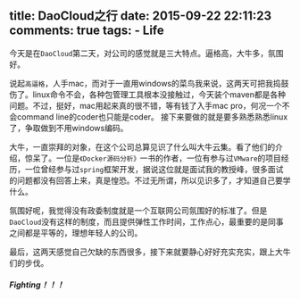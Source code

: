 title: DaoCloud之行
date: 2015-09-22 22:11:23
comments: true
tags: 
		- Life
---
今天是在`DaoCloud`第二天，对公司的感觉就是三大特点。逼格高，大牛多，氛围好。

说起`高逼格`，人手mac，而对于一直用windows的菜鸟我来说，这两天可把我捣鼓伤了。linux命令不会，各种包管理工具根本没接触过，今天装个maven都是各种问题。不过，挺好，mac用起来真的很不错，等有钱了入手mac pro，何况一个不会command line的coder也只能是coder。  接下来要做的就是要多熟悉熟悉linux了，争取做到不用windows编码。<!-- more -->

大牛，一直崇拜的对象，在这个公司总算见识了什么叫大牛云集。看了他们的介绍，惊呆了。一位是`《Docker源码分析》`一书的作者，一位有参与过`VMware`的项目经历，一位曾经参与过`spring`框架开发，据说这位就是面试我的教授峰，很多面试的问题都没有回答上来，真是惶恐。不过无所谓，所以见识多了，才知道自己要学什么。


氛围好呢，我觉得没有政委制度就是一个互联网公司氛围好的标准了。但是`DaoCloud`没有这样的制度，而且提供弹性工作时间，工作点心，最重要的是同事之间都是平等的，理想年轻人的公司。


最后，这两天感觉自己欠缺的东西很多，接下来就要静心好好充实充实，跟上大牛们的步伐。  

##### Fighting！！！